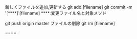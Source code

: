 新しくファイルを追加,更新する
git add [filename]
git commit -m '[****]'[filename]
****:変更ファイル名と対象メソド

git push origin master
ファイルの削除
git rm [filename]

====
